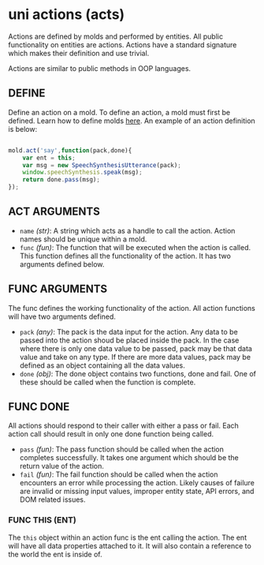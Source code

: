 # uni actions (acts)

Actions are defined by molds and performed by entities. All public functionality on entities are actions. Actions have a standard signature which makes their definition and use trivial.

Actions are similar to public methods in OOP languages.

## DEFINE

Define an action on a mold. To define an action, a mold must first be defined. Learn how to define molds [here](docs/molds.md). An example of an action definition is below:

``` javascript

mold.act('say',function(pack,done){
	var ent = this;
	var msg = new SpeechSynthesisUtterance(pack);
	window.speechSynthesis.speak(msg);
	return done.pass(msg);
});

```

## ACT ARGUMENTS

- `name` *(str)*: A string which acts as a handle to call the action. Action names should be unique within a mold.
- `func` *(fun)*: The function that will be executed when the action is called. This function defines all the functionality of the action. It has two arguments defined below.

## FUNC ARGUMENTS

The func defines the working functionality of the action. All action functions will have two arguments defined.

- `pack` *(any)*: The pack is the data input for the action. Any data to be passed into the action shoud be placed inside the pack. In the case where there is only one data value to be passed, pack may be that data value and take on any type. If there are more data values, pack may be defined as an object containing all the data values.
- `done` *(obj)*: The done object contains two functions, done and fail. One of these should be called when the function is complete.

## FUNC DONE

All actions should respond to their caller with either a pass or fail. Each action call should result in only one done function being called.

- `pass` *(fun)*: The pass function should be called when the action completes successfully. It takes one argument which should be the return value of the action.
- `fail` *(fun)*: The fail function should be called when the action encounters an error while processing the action. Likely causes of failure are invalid or missing input values, improper entity state, API errors, and DOM related issues.

### FUNC THIS (ENT)

The `this` object within an action func is the ent calling the action. The ent will have all data properties attached to it. It will also contain a reference to the world the ent is inside of.
